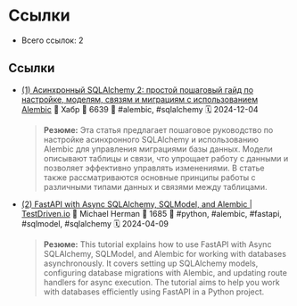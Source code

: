 # Ссылки

- Всего ссылок: 2

## Ссылки

- [(1) Асинхронный SQLAlchemy 2: простой пошаговый гайд по настройке, моделям, связям и миграциям с использованием Alembic](https://habr.com/ru/companies/amvera/articles/849836/) 👤 Хабр 💬 6639 🔖 #alembic, #sqlalchemy 🗓️ 2024-12-04
    > **Резюме:** Эта статья предлагает пошаговое руководство по настройке асинхронного SQLAlchemy и использованию Alembic для управления миграциями базы данных. Модели описывают таблицы и связи, что упрощает работу с данными и позволяет эффективно управлять изменениями. В статье также рассматриваются основные принципы работы с различными типами данных и связями между таблицами.
- [(2) FastAPI with Async SQLAlchemy, SQLModel, and Alembic | TestDriven.io](https://testdriven.io/blog/fastapi-sqlmodel/) 👤 Michael Herman 💬 1685 🔖 #python, #alembic, #fastapi, #sqlmodel, #sqlalchemy 🗓️ 2024-04-09
    > **Резюме:** This tutorial explains how to use FastAPI with Async SQLAlchemy, SQLModel, and Alembic for working with databases asynchronously. It covers setting up SQLAlchemy models, configuring database migrations with Alembic, and updating route handlers for async execution. The tutorial aims to help you work with databases efficiently using FastAPI in a Python project.
